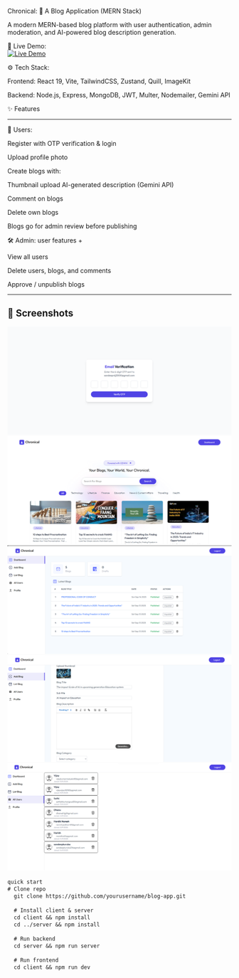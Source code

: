 Chronical: 📝 A Blog Application (MERN Stack)

A modern MERN-based blog platform with user authentication, admin moderation, and AI-powered blog description generation.

🚀 Live Demo:  
              [![Live Demo](https://img.shields.io/badge/Live_Demo-Vercel-blue?style=for-the-badge&logo=vercel)](https://chronical-gjy2.vercel.app)

⚙️ Tech Stack: 

Frontend: React 19, Vite, TailwindCSS, Zustand, Quill, ImageKit

Backend: Node.js, Express, MongoDB, JWT, Multer, Nodemailer, Gemini API

✨ Features
____________________________________________________________________________________________________________________________________________________________________________________________________________________
👤 Users:

  Register with OTP verification & login
  
  Upload profile photo
  
  Create blogs with:
  
  Thumbnail upload
  AI-generated description (Gemini API)
  
  Comment on blogs
  
  Delete own blogs
  
  Blogs go for admin review before publishing

🛠️ Admin:
user features +

View all users

Delete users, blogs, and comments

Approve / unpublish blogs
____________________________________________________________________________________________________________________________________________________________________________________________________________________

## 📸 Screenshots
  ![verification Screenshot](./screenshots/1.png)
  ![Home Screenshot](./screenshots/2.png)
  ![Dashboard Screenshot](./screenshots/3.png)
  ![Adding(Generating Screenshot](./screenshots/4.png)
  ![Allusers Screenshot](./screenshots/5.png)





```
quick start
# Clone repo
  git clone https://github.com/yourusername/blog-app.git
  
  # Install client & server
  cd client && npm install
  cd ../server && npm install
  
  # Run backend
  cd server && npm run server
  
  # Run frontend
  cd client && npm run dev
  
  

